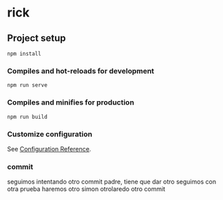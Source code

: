 # rick

## Project setup
```
npm install
```

### Compiles and hot-reloads for development
```
npm run serve
```

### Compiles and minifies for production
```
npm run build
```

### Customize configuration
See [Configuration Reference](https://cli.vuejs.org/config/).

### commit
seguimos intentando
otro commit padre, tiene que dar
otro 
seguimos con otra prueba
haremos otro
simon
otrolaredo
otro commit
